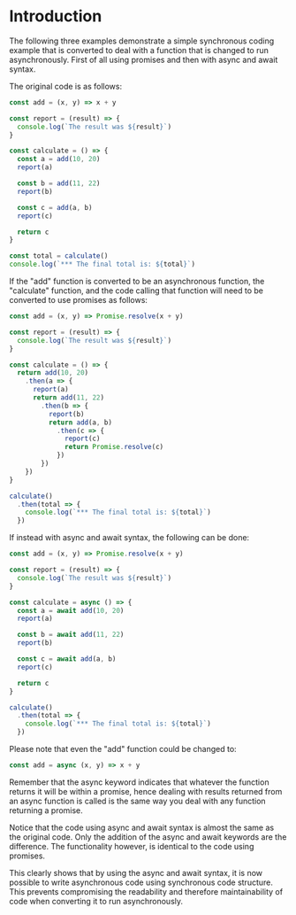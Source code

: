 # Introduction
The following three examples demonstrate a simple synchronous coding example that is converted to deal with a function that is changed to run asynchronously.  First of all using promises and then with async and await syntax.

The original code is as follows:
```js
const add = (x, y) => x + y

const report = (result) => {
  console.log(`The result was ${result}`)
}

const calculate = () => {
  const a = add(10, 20)
  report(a)

  const b = add(11, 22)
  report(b)

  const c = add(a, b)
  report(c)

  return c
}

const total = calculate()
console.log(`*** The final total is: ${total}`)
```

If the "add" function is converted to be an asynchronous function, the "calculate" function, and the code calling that function will need to be converted to use promises as follows:
```js
const add = (x, y) => Promise.resolve(x + y)

const report = (result) => {
  console.log(`The result was ${result}`)
}

const calculate = () => {
  return add(10, 20)
    .then(a => {
      report(a)
      return add(11, 22)
        .then(b => {
          report(b)
          return add(a, b)
            .then(c => {
              report(c)
              return Promise.resolve(c)
            })
        })
    })
}

calculate()
  .then(total => {
    console.log(`*** The final total is: ${total}`)
  })
```

If instead with async and await syntax, the following can be done:
```js
const add = (x, y) => Promise.resolve(x + y)

const report = (result) => {
  console.log(`The result was ${result}`)
}

const calculate = async () => {
  const a = await add(10, 20)
  report(a)

  const b = await add(11, 22)
  report(b)

  const c = await add(a, b)
  report(c)

  return c
}

calculate()
  .then(total => {
    console.log(`*** The final total is: ${total}`)
  })
```

Please note that even the "add" function could be changed to:
```js
const add = async (x, y) => x + y
```

Remember that the async keyword indicates that whatever the function returns it will be within a promise, hence dealing with results returned from an async function is called is the same way you deal with any function returning a promise.

Notice that the code using async and await syntax is almost the same as the original code.  Only the addition of the async and await keywords are the difference.  The functionality however, is identical to the code using promises.

This clearly shows that by using the async and await syntax, it is now possible to write asynchronous code using synchronous code structure.  This prevents compromising the readability and therefore maintainability of code when converting it to run asynchronously.